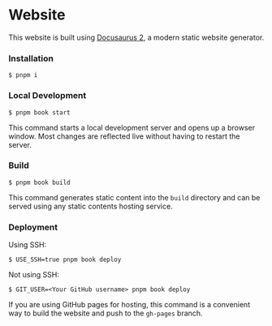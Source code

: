 # Website

This website is built using [Docusaurus 2](https://docusaurus.io/), a modern static website generator.

### Installation

```
$ pnpm i
```

### Local Development

```
$ pnpm book start
```

This command starts a local development server and opens up a browser window. Most changes are reflected live without having to restart the server.

### Build

```
$ pnpm book build
```

This command generates static content into the `build` directory and can be served using any static contents hosting service.

### Deployment

Using SSH:

```
$ USE_SSH=true pnpm book deploy
```

Not using SSH:

```
$ GIT_USER=<Your GitHub username> pnpm book deploy
```

If you are using GitHub pages for hosting, this command is a convenient way to build the website and push to the `gh-pages` branch.

